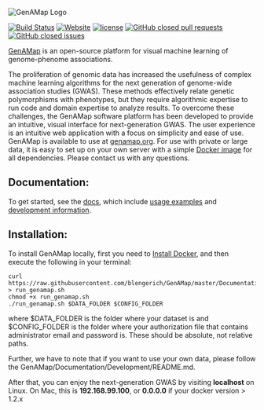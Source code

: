 ![GenAMap Logo](http://www.cs.cmu.edu/~blengeri/img/genamap_logo.png)

[![Build Status](http://ec2-52-201-224-46.compute-1.amazonaws.com:8080/buildStatus/icon?job=GenAMap_Master)](http://ec2-52-201-224-46.compute-1.amazonaws.com:8080/job/GenAMap_Master/)  [![Website](https://img.shields.io/website-up-down-green-red/http/genamap.org.svg)](http://genamap.org)
[![license](https://img.shields.io/github/license/blengerich/genamap.svg)](https://github.com/blengerich/GenAMap/blob/master/License.md) [![GitHub closed pull requests](https://img.shields.io/github/issues-pr-closed/blengerich/genamap.svg)](https://github.com/blengerich/GenAMap/pulls) [![GitHub closed issues](https://img.shields.io/github/issues-closed/blengerich/genamap.svg)](https://github.com/blengerich/GenAMap/issues)

[GenAMap](http://genamap.org) is an open-source platform for visual machine learning of genome-phenome associations.

The proliferation of genomic data has increased the usefulness of complex machine learning algorithms for the next generation of genome-wide association studies (GWAS). These methods effectively relate genetic polymorphisms with phenotypes, but they require algorithmic expertise to run code and domain expertise to analyze results. To overcome these challenges, the GenAMap software platform has been developed to provide an intuitive, visual interface for next-generation GWAS. The user experience is an intuitive web application with a focus on simplicity and ease of use. GenAMap is available to use at [genamap.org](http://genamap.org). For use with private or large data, it is easy to set up on your own server with a simple [Docker image](http://hub.docker.com/r/blengerich/genamap) for all dependencies. Please contact us with any questions.


## Documentation:
To get started, see the [docs](https://github.com/blengerich/GenAMap/tree/master/Documentation), which include [usage examples](https://github.com/blengerich/GenAMap/tree/master/Documentation/ExampleData) and [development information](https://github.com/blengerich/GenAMap/tree/master/Documentation/Development).

## Installation:
To install GenAMap locally, first you need to [Install Docker](https://docs.docker.com/engine/installation/), and then execute the following in your terminal:

```shell
curl https://raw.githubusercontent.com/blengerich/GenAMap/master/Documentation/Installation/run_genamap.sh > run_genamap.sh
chmod +x run_genamap.sh
./run_genamap.sh $DATA_FOLDER $CONFIG_FOLDER
```

where $DATA_FOLDER is the folder where your dataset is and
$CONFIG_FOLDER is the folder where your authorization file that contains administrator email and password is. These should be absolute, not relative paths.

Further, we have to note that if you want to use your own data, please follow the GenAMap/Documentation/Development/README.md.

After that, you can enjoy the next-generation GWAS by visiting __localhost__ on Linux. On Mac, this is __192.168.99.100__, or __0.0.0.0__ if your docker version > 1.2.x


[//]: # (## Contact:)

[//]: # (Have a question about GenAMap? Email us at genamap.team@gmail.com. To help us to get to know you better, please provide your name and affiliation when requesting support. We also have a [Google group]https://groups.google.com/forum/#!forum/genamap-users for users.)
